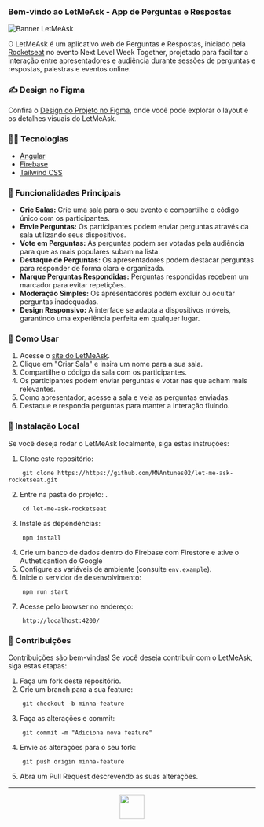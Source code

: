 ### Bem-vindo ao LetMeAsk - App de Perguntas e Respostas



![Banner LetMeAsk](https://github.com/MNAntunes02/let-me-ask-rocketseat/assets/86163211/f4fd1997-500c-46a1-8018-4824c73861a3)

O LetMeAsk é um aplicativo web de Perguntas e Respostas, iniciado pela  [Rocketseat](https://www.rocketseat.com.br/) no evento Next Level Week Together, projetado para facilitar a interação entre apresentadores e audiência durante sessões de perguntas e respostas, palestras e eventos online.

### ✍ Design no Figma

Confira o [Design do Projeto no Figma](https://www.figma.com/file/tKX49E57zf0Z757uCdB0MG/Letmeask-(Community)?type=design&node-id=45-29844&mode=design&t=nvopkXPLRHVcSbeI-0), onde você pode explorar o layout e os detalhes visuais do LetMeAsk.

### 👨‍💻 Tecnologias

-   [Angular](https://angular.io/)
-   [Firebase](https://firebase.google.com/)
-   [Tailwind CSS](https://tailwindcss.com/)

### 👀 Funcionalidades Principais

-   **Crie Salas:** Crie uma sala para o seu evento e compartilhe o código único com os participantes.
-   **Envie Perguntas:** Os participantes podem enviar perguntas através da sala utilizando seus dispositivos.
-   **Vote em Perguntas:** As perguntas podem ser votadas pela audiência para que as mais populares subam na lista.
-   **Destaque de Perguntas:** Os apresentadores podem destacar perguntas para responder de forma clara e organizada.
-   **Marque Perguntas Respondidas:** Perguntas respondidas recebem um marcador para evitar repetições.
-   **Moderação Simples:** Os apresentadores podem excluir ou ocultar perguntas inadequadas.
-   **Design Responsivo:** A interface se adapta a dispositivos móveis, garantindo uma experiência perfeita em qualquer lugar.

### 📖 Como Usar

1.  Acesse o [site do LetMeAsk](https://letme-ask-nlw.web.app/).
2.  Clique em "Criar Sala" e insira um nome para a sua sala.
3.  Compartilhe o código da sala com os participantes.
4.  Os participantes podem enviar perguntas e votar nas que acham mais relevantes.
5.  Como apresentador, acesse a sala e veja as perguntas enviadas.
6.  Destaque e responda perguntas para manter a interação fluindo.

### 💽 Instalação Local

Se você deseja rodar o LetMeAsk localmente, siga estas instruções:

1.  Clone este repositório: 
```terminal
    git clone https://https://github.com/MNAntunes02/let-me-ask-rocketseat.git
```
2.  Entre na pasta do projeto: .
```terminal
    cd let-me-ask-rocketseat
```
3.  Instale as dependências:
```terminal
    npm install
```
4.  Crie um banco de dados dentro do Firebase com Firestore e ative o Autheticantion do Google
5.  Configure as variáveis de ambiente (consulte `env.example`).
6.  Inicie o servidor de desenvolvimento:
```terminal
    npm run start
```
7.  Acesse pelo browser no endereço:
```url
    http://localhost:4200/
```

### 🤝 Contribuições

Contribuições são bem-vindas! Se você deseja contribuir com o LetMeAsk, siga estas etapas:

1.  Faça um fork deste repositório.
2.  Crie um branch para a sua feature:
```terminal
    git checkout -b minha-feature
```
3.  Faça as alterações e commit: 
```terminal
    git commit -m "Adiciona nova feature"
```
4.  Envie as alterações para o seu fork: 
```terminal
    git push origin minha-feature
```
5.  Abra um Pull Request descrevendo as suas alterações.

***
<div id="logo" align="center">
    <img height="50" src="https://github.com/MNAntunes02/let-me-ask-rocketseat/assets/86163211/7177f7fd-11ff-4be3-a5db-b962d30a75e9"  />
</div>
